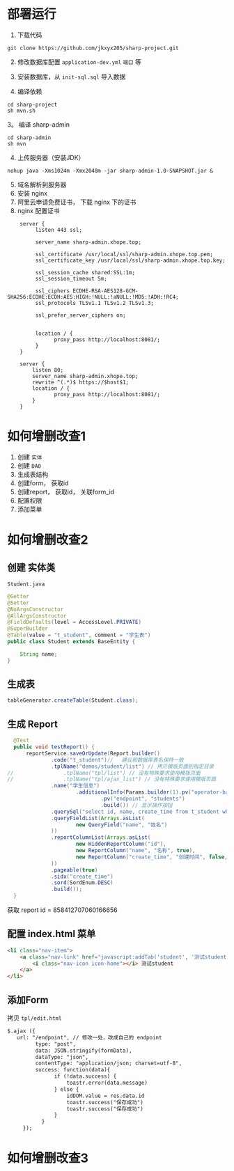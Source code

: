 # 部署运行
1. 下载代码
```shell
git clone https://github.com/jkxyx205/sharp-project.git
```
2. 修改数据库配置 `application-dev.yml` `端口` 等
3. 安装数据库，从 `init-sql.sql` 导入数据 


2. 编译依赖
```shell
cd sharp-project
sh mvn.sh
```
3。 编译 sharp-admin
```shell
cd sharp-admin
sh mvn
```
4. 上传服务器（安装JDK）
```shell
nohup java -Xms1024m -Xmx2048m -jar sharp-admin-1.0-SNAPSHOT.jar &
```
5. 域名解析到服务器
6. 安装 nginx
7. 阿里云申请免费证书， 下载 nginx 下的证书
8. nginx 配置证书
```
    server {
         listen 443 ssl;
     
         server_name sharp-admin.xhope.top;
 
         ssl_certificate /usr/local/ssl/sharp-admin.xhope.top.pem;
         ssl_certificate_key /usr/local/ssl/sharp-admin.xhope.top.key;
 
         ssl_session_cache shared:SSL:1m;
         ssl_session_timeout 5m;
     
         ssl_ciphers ECDHE-RSA-AES128-GCM-SHA256:ECDHE:ECDH:AES:HIGH:!NULL:!aNULL:!MD5:!ADH:!RC4;
         ssl_protocols TLSv1.1 TLSv1.2 TLSv1.3;

         ssl_prefer_server_ciphers on;
 
 
         location / {
               proxy_pass http://localhost:8081/;
         }
    }
    
    server {
        listen 80;
        server_name sharp-admin.xhope.top;
        rewrite ^(.*)$ https://$host$1;
        location / {
               proxy_pass http://localhost:8081/;
        }
    }
```
# 如何增删改查1
1. 创建 `实体`
2. 创建 `DAO`
3. 生成表结构
4. 创建form， 获取id
5. 创建report， 获取id， 关联form_id
6. 配置权限
7. 添加菜单

# 如何增删改查2
## 创建 实体类
`Student.java`
```java
@Getter
@Setter
@NoArgsConstructor
@AllArgsConstructor
@FieldDefaults(level = AccessLevel.PRIVATE)
@SuperBuilder
@Table(value = "t_student", comment = "学生表")
public class Student extends BaseEntity {

    String name;
}
```

## 生成表
```java
tableGenerator.createTable(Student.class);
```

## 生成 Report
```java
  @Test
  public void testReport() {
      reportService.saveOrUpdate(Report.builder()
              .code("t_student")// 　建议和数据库表名保持一致
              .tplName("demos/student/list") // 拷贝模版页面到指定目录
//                .tplName("tpl/list") // 没有特殊要求使用模版页面
//                .tplName("tpl/ajax_list") // 没有特殊要求使用模版页面
              .name("学生信息")
                      .additionalInfo(Params.builder(1).pv("operator-bar", true) // 显示操作按钮
                              .pv("endpoint", "students")
                              .build()) // 显示操作按钮
              .querySql("select id, name, create_time from t_student where name like :name and is_deleted = 0")
              .queryFieldList(Arrays.asList(
                      new QueryField("name", "姓名")
              ))
              .reportColumnList(Arrays.asList(
                      new HiddenReportColumn("id"),
                      new ReportColumn("name", "名称", true),
                      new ReportColumn("create_time", "创建时间", false,null, Arrays.asList("localDateTimeConverter"))
              ))
              .pageable(true)
              .sidx("create_time")
              .sord(SordEnum.DESC)
              .build());
  }
```
获取 report id = 858412707060166656

## 配置 index.html 菜单
```html
<li class="nav-item">
    <a class="nav-link" href="javascript:addTab('student', '测试student', '/reports/858412707060166656')">
        <i class="nav-icon icon-home"></i> 测试student
    </a>
</li>
```
## 添加Form
拷贝 `tpl/edit.html`
```html
$.ajax ({
   url: "/endpoint", // 修改一处，改成自己的 endpoint
         type: "post",
         data: JSON.stringify(formData),
         dataType: "json",
         contentType: "application/json; charset=utf-8",
         success: function(data){
               if (!data.success) {
                   toastr.error(data.message)
               } else {
                   idDOM.value = res.data.id
                   toastr.success("保存成功")
                   toastr.success("保存成功")
               }
           }
     });
```
# 如何增删改查3